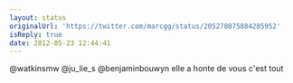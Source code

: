 ```yaml
---
layout: status
originalUrl: 'https://twitter.com/marcgg/status/205278075884285952'
isReply: true
date: 2012-05-23 12:44:41
---
```


@watkinsmw @ju_lie_s @benjaminbouwyn elle a honte de vous c'est tout
